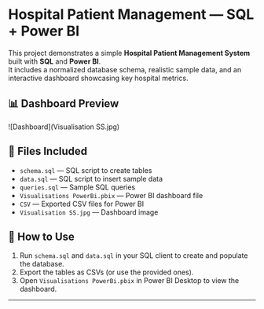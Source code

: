 # Hospital Patient Management — SQL + Power BI

This project demonstrates a simple **Hospital Patient Management System** built with **SQL** and **Power BI**.  
It includes a normalized database schema, realistic sample data, and an interactive dashboard showcasing key hospital metrics.

## 📊 Dashboard Preview

![Dashboard](Visualisation SS.jpg)

## 🚀 Files Included
- `schema.sql` — SQL script to create tables
- `data.sql` — SQL script to insert sample data
- `queries.sql` — Sample SQL queries
- `Visualisations PowerBi.pbix` — Power BI dashboard file
- `CSV` — Exported CSV files for Power BI
- `Visualisation SS.jpg` — Dashboard image

## 🔷 How to Use
1. Run `schema.sql` and `data.sql` in your SQL client to create and populate the database.
2. Export the tables as CSVs (or use the provided ones).
3. Open `Visualisations PowerBi.pbix` in Power BI Desktop to view the dashboard.

---
